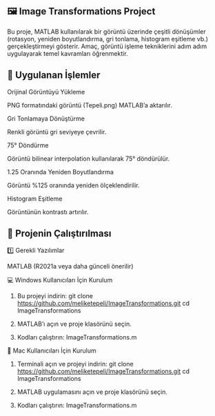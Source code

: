 ## 🖼️ Image Transformations Project

Bu proje, MATLAB kullanılarak bir görüntü üzerinde çeşitli dönüşümler (rotasyon, yeniden boyutlandırma, gri tonlama, histogram eşitleme vb.) gerçekleştirmeyi gösterir.
Amaç, görüntü işleme tekniklerini adım adım uygulayarak temel kavramları öğrenmektir.

## 📌 Uygulanan İşlemler

Orijinal Görüntüyü Yükleme

PNG formatındaki görüntü (Tepeli.png) MATLAB’a aktarılır.

Gri Tonlamaya Dönüştürme

Renkli görüntü gri seviyeye çevrilir.

75° Döndürme

Görüntü bilinear interpolation kullanılarak 75° döndürülür.

1.25 Oranında Yeniden Boyutlandırma

Görüntü %125 oranında yeniden ölçeklendirilir.

Histogram Eşitleme

Görüntünün kontrastı artırılır.

## 🚀 Projenin Çalıştırılması
1️⃣ Gerekli Yazılımlar

MATLAB (R2021a veya daha günceli önerilir)

💻 Windows Kullanıcıları İçin Kurulum

1. Bu projeyi indirin:
git clone https://github.com/meliketepeli/ImageTransformations.git
cd ImageTransformations

2. MATLAB’ı açın ve proje klasörünü seçin.
3. Kodları çalıştırın:
ImageTransformations.m

🍏 Mac Kullanıcıları İçin Kurulum
1. Terminali açın ve projeyi indirin:
   git clone https://github.com/meliketepeli/ImageTransformations.git
   cd ImageTransformations

2. MATLAB uygulamasını açın ve proje klasörünü seçin.
3. Kodları çalıştırın:
   ImageTransformations.m


